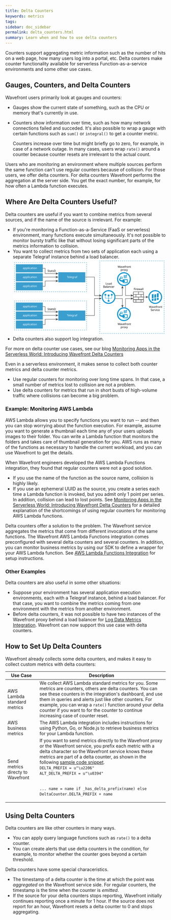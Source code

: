 ```yaml
---
title: Delta Counters
keywords: metrics
tags:
sidebar: doc_sidebar
permalink: delta_counters.html
summary: Learn when and how to use delta counters
---
```

Counters support aggregating metric information such as the number of hits on a web page, how many users log into a portal, etc. Delta counters make counter functionality available for serverless Function-as-a-service environments and some other use cases.


## Gauges, Counters, and Delta Counters

Wavefront users primarily look at gauges and counters:
* Gauges show the current state of something, such as the CPU or memory that's currently in use.
* Counters show information over time, such as how many network connections failed and succeded. It's also possible to wrap a gauge with certain functions such as `sum()` or `integral()` to get a counter metric.

   Counters increase over time but might briefly go to zero, for example, in case of a network outage. In many cases, users wrap `rate()` around a counter because counter resets are irrelevant to the actual count.

Users who are monitoring an environment where multiple sources perform the same function can't use regular counters because of collision. For those users, we offer delta counters. For delta counters Wavefront performs the aggregation at the server side. You get the exact number, for example, for how often a Lambda function executes.

## Where Are Delta Counters Useful?

Delta counters are useful if you want to combine metrics from several sources, and if the name of the source is irrelevant. For example:

* If you're monitoring a Function-as-a-Service (FaaS or serverless) environment, many functions execute simultaneously. It's not possible to monitor bursty traffic like that without losing significant parts of the metrics information to collision.
* You want to collect metrics from two sets of application each using a separate Telegraf instance behind a load balancer.
![telegraf and delta_counters](images/delta_metrics_telegraph.svg)
* Delta counters also support log integration.

For more on delta counter use cases, see our blog [Monitoring Apps in the Serverless World: Introducing Wavefront Delta Counters](https://www.wavefront.com/monitoring-apps-in-the-serverless-world-part-2-introducing-wavefront-delta-counters/)


Even in a serverless environment, it makes sense to collect both counter metrics and delta counter metrics.
* Use regular counters for monitoring over long time spans. In that case, a small number of metrics lost to collision are not a problem.
* Use delta counters for metrics that run in short busts of high-volume traffic where collisions can become a big problem.


### Example: Monitoring AWS Lambda

AWS Lambda allows you to specify functions you want to run -- and then you can stop worrying about the function execution. For example, assume you want to generate a thumbnail each time any of your users uploads images to their folder. You can write a Lambda function that monitors the folders and takes care of thumbnail generation for you. AWS runs as many of the functions as necessary to handle the current workload, and you can use Wavefront to get the details.

When Wavefront engineers developed the AWS Lambda Functions integration, they found that regular counters were not a good solution.
* If you use the name of the function as the source name, collision is highly likely.
* If you use an ephemeral UUID as the source, you create a series each time a Lambda function is invoked, but you admit only 1 point per series. In addition, collision can lead to lost points.
See  [Monitoring Apps in the Serverless World: Introducing Wavefront Delta Counters](https://www.wavefront.com/monitoring-apps-in-the-serverless-world-part-2-introducing-wavefront-delta-counters/) for a detailed explanation of the shortcomings of using regular counters for monitoring AWS Lambda functions.

Delta counters offer a solution to the problem. The Wavefront service aggregates the metrics that come from different invocations of the same functions. The Wavefront AWS Lambda Functions integration comes preconfigured with several delta counters and several counters. In addition, you can monitor business metrics by using our SDK to define a wrapper for your AWS Lambda function. See [AWS Lambda Functions Integration](aws-lambda-functions.html) for setup instructions. 

### Other Examples

Delta counters are also useful in some other situations:

* Suppose your environment has several application execution environments, each with a Telegraf instance, behind a load balancer. For that case, you want to combine the metrics coming from one environment with the metrics from another environment.
* Before delta counters, it was not possible to have two instances of the Wavefront proxy behind a load balancer for [Log Data Metrics Integration](https://docs.wavefront.com/integrations_log_data.html). Wavefront can now support this use case with delta counters.

## How to Set Up Delta Counters

Wavefront already collects some delta counters, and makes it easy to collect custom metrics with delta counters:

<table style="width: 100%;">
<tbody>
<thead>
<tr><th width="20%">Use Case</th><th width="80%">Description</th></tr>
</thead>
<tr>
<td>AWS Lambda standard metrics</td>
<td>We collect AWS Lambda standard metrics for you. Some metrics are counters, others are delta counters. You can see these counters in the integration's dashboard, and use them in queries and alerts just like other counters. For example, you can wrap a <code>rate()</code> function around your delta counter if you want to for the counter to continue increasing case of counter reset.</td></tr>
<tr>
<td>AWS business metrics</td>
<td>The AWS Lambda integration includes instructions for using Python, Go, or Node.js to retrieve business metrics for your Lambda function. </td></tr>
<tr>
<td>Send metrics directy to Wavefront</td>
<td>If you want to send metrics directly to the Wavefront proxy or the Wavefront service, you prefix each metric with a delta character so the Wavefront service knows these metrics are part of a delta counter, as shown in the following <a href="https://github.com/wavefrontHQ/python-client/blob/master/wavefront_pyformance/wavefront_pyformance/delta.py"> sample code snippet</a>.

<code>
DELTA_PREFIX = u"\u2206"
ALT_DELTA_PREFIX = u"\u0394"

...
name = name if _has_delta_prefix(name) else DeltaCounter.DELTA_PREFIX + name</code></td></tr>
</tbody>
</table>

## Using Delta Counters

Delta counters are like other counters in many ways.
* You can apply query language functions such as `rate()` to a delta counter.
* You can create alerts that use delta counters in the condition, for example, to monitor whether the counter goes beyond a certain threshold.


Delta counters have some special characeristics.
* The timestamp of a delta counter is the time at which the point was *aggregated* on the Wavefront service side. For regular counters, the timestamp is the time when the counter is *emitted*.
* If the source for your delta counters stops reporting, Wavefront initially continues reporting once a minute for 1 hour. If the source does not report for an hour, Wavefront resets a delta counter to 0 and stops aggregating.
